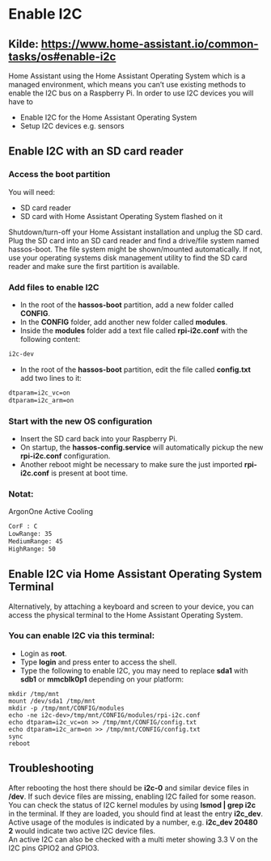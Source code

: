 # Enable I2C

## Kilde: https://www.home-assistant.io/common-tasks/os#enable-i2c

Home Assistant using the Home Assistant Operating System which is a managed environment, which means you can’t use existing methods to enable the I2C bus on a Raspberry Pi. In order to use I2C devices you will have to

* Enable I2C for the Home Assistant Operating System
* Setup I2C devices e.g. sensors

## Enable I2C with an SD card reader

### Access the boot partition

You will need:
* SD card reader 
* SD card with Home Assistant Operating System flashed on it

Shutdown/turn-off your Home Assistant installation and unplug the SD card. Plug the SD card into an SD card reader and find a drive/file system named hassos-boot. The file system might be shown/mounted automatically. If not, use your operating systems disk management utility to find the SD card reader and make sure the first partition is available.

### Add files to enable I2C

* In the root of the **hassos-boot** partition, add a new folder called **CONFIG**.
* In the **CONFIG** folder, add another new folder called **modules**.
* Inside the **modules** folder add a text file called **rpi-i2c.conf** with the following content:

```txt
i2c-dev
```

* In the root of the **hassos-boot** partition, edit the file called **config.txt** add two lines to it:

```txt
dtparam=i2c_vc=on
dtparam=i2c_arm=on
```

### Start with the new OS configuration

* Insert the SD card back into your Raspberry Pi. 
* On startup, the **hassos-config.service** will automatically pickup the new **rpi-i2c.conf** configuration.
* Another reboot might be necessary to make sure the just imported **rpi-i2c.conf** is present at boot time.

### Notat:

ArgonOne Active Cooling

```txt
CorF : C
LowRange: 35
MediumRange: 45
HighRange: 50
```

## Enable I2C via Home Assistant Operating System Terminal

Alternatively, by attaching a keyboard and screen to your device, you can access the physical terminal to the Home Assistant Operating System.

### You can enable I2C via this terminal:

* Login as **root**.
* Type **login** and press enter to access the shell.
* Type the following to enable I2C, you may need to replace **sda1** with **sdb1** or **mmcblk0p1** depending on your platform:

```code
mkdir /tmp/mnt
mount /dev/sda1 /tmp/mnt
mkdir -p /tmp/mnt/CONFIG/modules
echo -ne i2c-dev>/tmp/mnt/CONFIG/modules/rpi-i2c.conf
echo dtparam=i2c_vc=on >> /tmp/mnt/CONFIG/config.txt
echo dtparam=i2c_arm=on >> /tmp/mnt/CONFIG/config.txt
sync
reboot
```

## Troubleshooting

After rebooting the host there should be **i2c-0** and similar device files in **/dev**. If such device files are missing, enabling I2C failed for some reason. You can check the status of I2C kernel modules by using **lsmod | grep i2c** in the terminal. If they are loaded, you should find at least the entry **i2c_dev**.  
Active usage of the modules is indicated by a number, e.g. **i2c_dev 20480 2** would indicate two active I2C device files.  
An active I2C can also be checked with a multi meter showing 3.3 V on the I2C pins GPIO2 and GPIO3.
